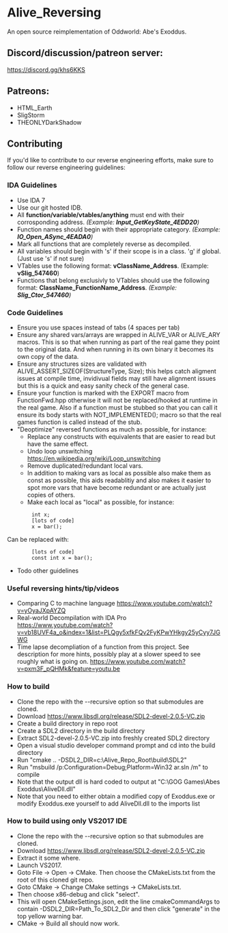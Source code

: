 # Alive_Reversing
An open source reimplementation of Oddworld: Abe's Exoddus.

## Discord/discussion/patreon server:
https://discord.gg/khs6KKS

## Patreons:
- HTML_Earth
- SligStorm
- THEONLYDarkShadow

## Contributing
If you'd like to contribute to our reverse engineering efforts, make sure to follow our reverse engineering guidelines:

### IDA Guidelines
- Use IDA 7
- Use our git hosted IDB.
- All **function/variable/vtables/anything** must end with their corrosponding address. *(Example: **Input_GetKeyState_4EDD20**)*
- Function names should begin with their appropriate category. *(Example: **IO_Open_ASync_4EADA0**)*
- Mark all functions that are completely reverse as decompiled.
- All variables should begin with 's' if their scope is in a class. 'g' if global. (Just use 's' if not sure)
- VTables use the following format: **vClassName_Address**. (Example: **vSlig_547460**)
- Functions that belong exclusivly to VTables should use the following format: **ClassName_FunctionName_Address**. *(Example: **Slig_Ctor_547460**)*

### Code Guidelines
- Ensure you use spaces instead of tabs (4 spaces per tab)
- Ensure any shared vars/arrays are wrapped in ALIVE_VAR or ALIVE_ARY macros. This is so that when running as part of the real game they point to the original data. And when running in its own binary it becomes its own copy of the data.
- Ensure any structures sizes are validated with ALIVE_ASSERT_SIZEOF(StructureType, Size); this helps catch aligment issues at compile time, invidivual fields may still have alignment issues but this is a quick and easy sanity check of the general case.
- Ensure your function is marked with the EXPORT macro from FunctionFwd.hpp otherwise it will not be replaced/hooked at runtime in the real game. Also if a function must be stubbed so that you can call it ensure its body starts with NOT_IMPLEMENTED(); macro so that the real games function is called instead of the stub.
- "Deoptimize" reversed functions as much as possible, for instance:
  - Replace any constructs with equivalents that are easier to read but have the same effect.
  - Undo loop unswitching https://en.wikipedia.org/wiki/Loop_unswitching
  - Remove duplicated/redundant local vars.
  - In addition to making vars as local as possible also make them as const as possible, this aids readablitiy and also makes it easier to spot more vars that have become redundant or are actually just copies of others.
  - Make each local as "local" as possible, for instance:
```
        int x;
        [lots of code]
        x = bar();
```
  Can be replaced with:
```
        [lots of code]
        const int x = bar();
```
- Todo other guidelines

### Useful reversing hints/tip/videos
 - Comparing C to machine language https://www.youtube.com/watch?v=yOyaJXpAYZQ
 - Real-world Decompilation with IDA Pro https://www.youtube.com/watch?v=vb18UVF4a_o&index=1&list=PLQgy5xfkFQv2FyKPwYHkgy25yCyy7JGWG
 - Time lapse decompliation of a function from this project. See description for more hints, possibly play at a slower speed to see roughly what is going on. https://www.youtube.com/watch?v=pxm3F_pQHMk&feature=youtu.be

### How to build
- Clone the repo with the --recursive option so that submodules are cloned.
- Download https://www.libsdl.org/release/SDL2-devel-2.0.5-VC.zip
- Create a build directory in repo root
- Create a SDL2 directory in the build directory
- Extract SDL2-devel-2.0.5-VC.zip into freshly created SDL2 directory
- Open a visual studio developer command prompt and cd into the build directory
- Run "cmake .. -DSDL2_DIR=c:\Alive_Repo_Root\build\SDL2"
- Run "msbuild /p:Configuration=Debug;Platform=Win32 ar.sln /m" to compile
- Note that the output dll is hard coded to output at "C:\GOG Games\Abes Exoddus\AliveDll.dll"
- Note that you need to either obtain a modified copy of Exoddus.exe or modify Exoddus.exe yourself to add AliveDll.dll to the imports list

### How to build using only VS2017 IDE
- Clone the repo with the --recursive option so that submodules are cloned.
- Download https://www.libsdl.org/release/SDL2-devel-2.0.5-VC.zip
- Extract it some where.
- Launch VS2017.
- Goto File -> Open -> CMake. Then choose the CMakeLists.txt from the root of this cloned git repo.
- Goto CMake -> Change CMake settings -> CMakeLists.txt.
- Then choose x86-debug and click "select".
- This will open CMakeSettings.json, edit the line cmakeCommandArgs to contain -DSDL2_DIR=Path_To_SDL2_Dir and then click "generate" in the top yellow warning bar.
- CMake -> Build all should now work.
